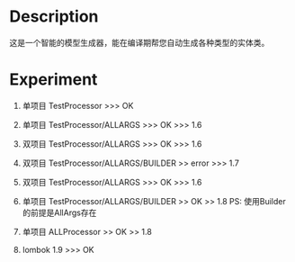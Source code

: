 # Description
这是一个智能的模型生成器，能在编译期帮您自动生成各种类型的实体类。


# Experiment
1. 单项目 TestProcessor >>> OK
2. 单项目 TestProcessor/ALLARGS >>> OK >>> 1.6
3. 双项目 TestProcessor/ALLARGS >>> OK >>> 1.6
4. 双项目 TestProcessor/ALLARGS/BUILDER >> error >>> 1.7
5. 双项目 TestProcessor/ALLARGS >>> OK >>> 1.6
6. 单项目 TestProcessor/ALLARGS/BUILDER >> OK >> 1.8
PS: 使用Builder的前提是AllArgs存在

7. 单项目 ALLProcessor >> OK >> 1.8


8. lombok 1.9 >>> OK